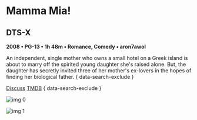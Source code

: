 # Mamma Mia!

## DTS-X

**2008 • PG-13 • 1h 48m • Romance, Comedy • aron7awol**

An independent, single mother who owns a small hotel on a Greek island is about to marry off the spirited young daughter she's raised alone. But, the daughter has secretly invited three of her mother's ex-lovers in the hopes of finding her biological father.
{ data-search-exclude }

[Discuss](https://www.avsforum.com/threads/bass-eq-for-filtered-movies.2995212/post-57922174)  [TMDB](https://www.themoviedb.org/movie/11631)
{ data-search-exclude }

![img 0](https://i.imgur.com/lahbjMv.jpg)

![img 1](https://i.imgur.com/KGPUuf6.jpg)


